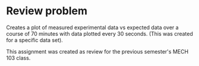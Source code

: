 # Review problem
Creates a plot of measured experimental data vs expected data over a course of 70 minutes with data plotted every 30 seconds. (This was created for a specific data set).

This assignment was created as review for the previous semester's MECH 103 class. 
